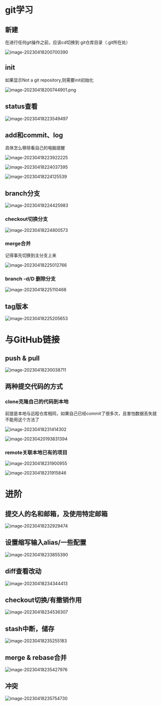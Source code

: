 # git学习

## 新建

在进行任何git操作之前，应该cd切换到 git仓库目录（.git所在处）

![image-20230418200700390](D:\卫清霜\文档\Gits\图库\image-20230418200700390.png)

## init

如果显示Not a git repository,则需要init初始化

![image-20230418200744901.png](D:\卫清霜\文档\Gits\图库\image-20230418200744901.png)

## status查看

![image-20230418223549497](D:\卫清霜\文档\Gits\图库\image-20230418223549497.png)

## add和commit、log

具体怎么移除看自己的电脑提醒

![image-20230418223922225](D:\卫清霜\文档\Gits\图库\image-20230418223922225.png)

![image-20230418224037395](D:\卫清霜\文档\Gits\图库\image-20230418224037395.png)

![image-20230418224125539](D:\卫清霜\文档\Gits\图库\image-20230418224125539.png)

## branch分支

![image-20230418224425983](D:\卫清霜\文档\Gits\图库\image-20230418224425983.png)

### checkout切换分支

![image-20230418224800573](D:\卫清霜\文档\Gits\图库\image-20230418224800573.png)

### merge合并

记得事先切换到主分支上来

![image-20230418225012766](D:\卫清霜\文档\Gits\图库\image-20230418225012766.png)

### branch -d/D 删除分支

![image-20230418225110468](D:\卫清霜\文档\Gits\图库\image-20230418225110468.png)

## tag版本

![image-20230418225205653](D:\卫清霜\文档\Gits\图库\image-20230418225205653.png)

# 与GitHub链接

## push & pull

![image-20230418230038711](D:\卫清霜\文档\Gits\图库\image-20230418230038711.png)

## 两种提交代码的方式

### clone克隆自己的代码到本地

前提是本地与远程仓库相同，如果自己已经commit了很多次，且害怕数据丢失就不能用这个方法了

![image-20230418231414302](D:\卫清霜\文档\Gits\图库\image-20230418231414302.png)

![image-20230420193831394](D:\卫清霜\文档\Gits\图库\image-20230420193831394.png)

### remote关联本地已有的项目

![image-20230418231900955](D:\卫清霜\文档\Gits\图库\image-20230418231900955.png)

![image-20230418231915846](D:\卫清霜\文档\Gits\图库\image-20230418231915846.png)

# 进阶

## 提交人的名和邮箱，及使用特定邮箱

![image-20230418232929474](D:\卫清霜\文档\Gits\图库\image-20230418232929474.png)

## 设置缩写输入alias/一些配置

![image-20230418233855390](D:\卫清霜\文档\Gits\图库\image-20230418233855390.png)

## diff查看改动

![image-20230418234344413](D:\卫清霜\文档\Gits\图库\image-20230418234344413.png)

## checkout切换/有撤销作用

![image-20230418234536307](D:\卫清霜\文档\Gits\图库\image-20230418234536307.png)

## stash中断，储存

![image-20230418235255183](D:\卫清霜\文档\Gits\图库\image-20230418235255183.png)

## merge & rebase合并

![image-20230418235427976](D:\卫清霜\文档\Gits\图库\image-20230418235427976.png)

## 冲突

![image-20230418235754730](D:\卫清霜\文档\Gits\图库\image-20230418235754730.png)